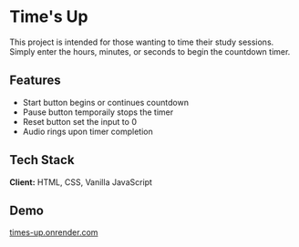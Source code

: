 
# Time's Up

This project is intended for those wanting to time their study sessions. Simply enter the hours, minutes, or seconds to begin the countdown timer.

## Features

- Start button begins or continues countdown
- Pause button temporaily stops the timer
- Reset button set the input to 0
- Audio rings upon timer completion



## Tech Stack

**Client:** HTML, CSS, Vanilla JavaScript



## Demo

[times-up.onrender.com
](https://times-up.onrender.com)
